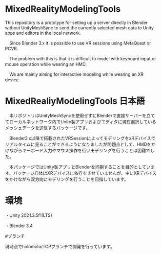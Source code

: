 # MixedRealityModelingTools

This repository is a prototype for setting up a server directly in Blender without UnityMeshSync to send the currently selected mesh data to Unity apps and editors in the local network.

　Since Blender 3.x it is possible to use VR sessions using MetaQuest or PCVR.
 
 　The problem with this is that it is difficult to model with keyboard input or mouse operation while wearing an HMD.

　We are mainly aiming for interactive modeling while wearing an XR device.


# MixedRealiyModelingTools 日本語

　本リポジトリはUnityMeshSyncを使用せずにBlenderで直接サーバーを立ててローカルネットワーク内でUnity製アプリおよびエディタに現在選択しているメッシュデータを送信するパッケージです。

　Blender3.x以降で搭載されたVRSessionによってモデリングをxRデバイスでリアルタイムに見ることができるようになりましたが問題点として、HMDをかけながらキーボード入力やマウス操作を行いモデリングを行うことは困難でした。

　本パッケージではUnity製アプリとBlenderを同期することを目的としています。パッケージ自体はXRデバイスに依存をさせていませんが、主にXRデバイスをかけながら双方向にモデリングを行うことを目指しています。
 
 
 # 環境
 
 ・Unity 2021.3.5f1(LTS)
 
 ・Blender 3.4

 #ブランチ

 現時点でholomoto/TCPブランチで開発を行っています。
